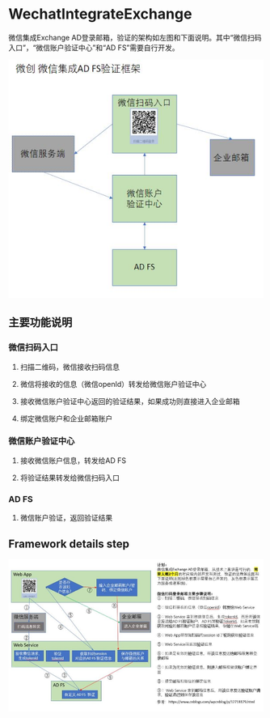 # WechatIntegrateExchange
微信集成Exchange AD登录邮箱，验证的架构如左图和下面说明。其中“微信扫码入口”，“微信账户验证中心”和“AD FS”需要自行开发。

![WCADFSF](https://github.com/FL-LearningGroup/WechatIntegrateExchange/blob/main/WeChatIntegrateADFSFramework.JPG)

## 主要功能说明
### 微信扫码入口

1. 扫描二维码，微信接收扫码信息

2. 微信将接收的信息（微信openId）转发给微信账户验证中心

3. 接收微信账户验证中心返回的验证结果，如果成功则直接进入企业邮箱

4. 绑定微信账户和企业邮箱账户

### 微信账户验证中心

1. 接收微信账户信息，转发给AD FS

2. 将验证结果转发给微信扫码入口


### AD FS

1. 微信账户验证，返回验证结果​

## Framework details step
![detailstep](https://github.com/FL-LearningGroup/WechatIntegrateExchange/blob/main/WeChatIntegrateADFSFrameworkDetailStep.JPG)
